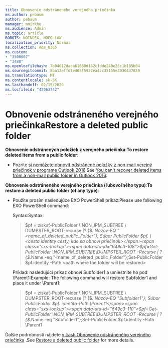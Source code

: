 ```yaml
---
title: Obnovenie odstráneného verejného priečinka
ms.author: pebaum
author: pebaum
manager: mnirkhe
ms.audience: Admin
ms.topic: article
ROBOTS: NOINDEX, NOFOLLOW
localization_priority: Normal
ms.collection: Adm_O365
ms.custom:
- "3500007"
- "3488"
ms.openlocfilehash: 7b04612daca61650d162c1dde240e25c1b185b04
ms.sourcegitcommit: 8ba12eff67e405f5922ea4cc35155e3036447859
ms.translationtype: MT
ms.contentlocale: sk-SK
ms.lasthandoff: 02/15/2020
ms.locfileid: "42063742"
---
```

# <a name="restore-a-deleted-public-folder"></a><span data-ttu-id="649c3-102">Obnovenie odstráneného verejného priečinka</span><span class="sxs-lookup"><span data-stu-id="649c3-102">Restore a deleted public folder</span></span>

<span data-ttu-id="649c3-103">**Obnovenie odstránených položiek z verejného priečinka**:</span><span class="sxs-lookup"><span data-stu-id="649c3-103">**To restore deleted items from a public folder**:</span></span>

- <span data-ttu-id="649c3-104">Pozrite [si nemôžete obnoviť odstránené položky z non-mail verejný priečinok v programe Outlook 2016](https://aka.ms/pfrec).</span><span class="sxs-lookup"><span data-stu-id="649c3-104">See [You can't recover deleted items from a non-mail public folder in Outlook 2016](https://aka.ms/pfrec).</span></span>
 
<span data-ttu-id="649c3-105">**Obnovenie odstráneného verejného priečinka (ľubovoľného typu)**:</span><span class="sxs-lookup"><span data-stu-id="649c3-105">**To restore a deleted public folder (of any type)**:</span></span> 

- <span data-ttu-id="649c3-106">Použite prosím nasledujúce EXO PowerShell príkaz:</span><span class="sxs-lookup"><span data-stu-id="649c3-106">Please use following EXO PowerShell command:</span></span>

    <span data-ttu-id="649c3-107">Syntax:</span><span class="sxs-lookup"><span data-stu-id="649c3-107">Syntax:</span></span>

    ><span data-ttu-id="649c3-108">$pf = získať-PublicFolder \ NON_IPM_SUBTREE \ DUMPSTER_ROOT-recurse |? {$_. Názov-EQ "\<name_of_deleted_public_Folder"}; Súbor PublicFolder $pf. \<cesta identity cesty, kde sa obnoví priečinok></span><span class="sxs-lookup"><span data-stu-id="649c3-108">$pf=Get-PublicFolder \NON_IPM_SUBTREE\DUMPSTER_ROOT -Recurse  | ?{$_.Name -eq "\<name_of_deleted_public_Folder"};Set-PublicFolder $pf.identity -Path \<path where the folder will be restored></span></span>

    <span data-ttu-id="649c3-109">Príklad: nasledujúci príkaz obnoví Subfolder1 a umiestnite ho pod \Parent1:</span><span class="sxs-lookup"><span data-stu-id="649c3-109">Example: The following command will restore Subfolder1 and place it under \Parent1:</span></span>

    ><span data-ttu-id="649c3-110">$pf = získať-PublicFolder \ NON_IPM_SUBTREE \ DUMPSTER_ROOT-recurse |? {$_. Názov-EQ "Subfolder1"}; Súbor PublicFolder $pf. identita-Path \Parent1</span><span class="sxs-lookup"><span data-stu-id="649c3-110">$pf=Get-PublicFolder \NON_IPM_SUBTREE\DUMPSTER_ROOT -Recurse | ?{$_.Name -eq "Subfolder1"};Set-PublicFolder $pf.identity -Path \Parent1</span></span>

<span data-ttu-id="649c3-111">Ďalšie podrobnosti nájdete [v časti Obnovenie odstráneného verejného priečinka](https://docs.microsoft.com/exchange/collaboration-exo/public-folders/restore-deleted-public-folder) .</span><span class="sxs-lookup"><span data-stu-id="649c3-111">See [Restore a deleted public folder](https://docs.microsoft.com/exchange/collaboration-exo/public-folders/restore-deleted-public-folder) for more details.</span></span>
